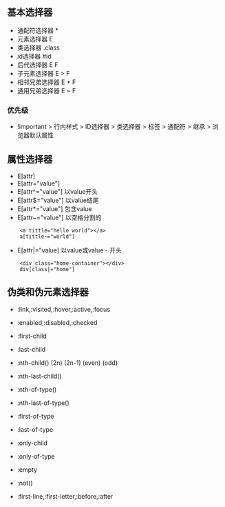 ## 基本选择器
- 通配符选择器 *
- 元素选择器 E
- 类选择器 .class
- id选择器 #id
- 后代选择器 E F 
- 子元素选择器 E > F
- 相邻兄弟选择器 E + F
- 通用兄弟选择器 E ~ F

### 优先级  
- !important > 行内样式 > ID选择器 > 类选择器 > 标签 > 通配符 > 继承 > 浏览器默认属性

## 属性选择器
- E[attr]
- E[attr="value"]
- E[attr^="value"] 以value开头
- E[attr$="value"] 以value结尾
- E[attr*="value"] 包含value
- E[attr~="value"] 以空格分割的
```
    <a tittle="hello world"></a>
    a[tittle~="world"]
```
- E[attr|="value] 以value或value - 开头

```
    <div class="home-container"></div>
    div[class|="home"]
```

## 伪类和伪元素选择器
- :link,:visited,:hover,:active,:focus
- :enabled,:disabled,:checked
- :first-child
- :last-child
- :nth-child()  (2n) (2n-1) (even) (odd)
- :nth-last-child()
- :nth-of-type()
- :nth-last-of-type()
- :first-of-type
- :last-of-type
- :only-child
- :only-of-type
- :empty
- :not()

- :first-line,:first-letter,:before,:after


